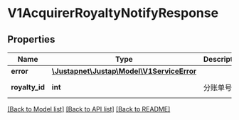# V1AcquirerRoyaltyNotifyResponse

## Properties
Name | Type | Description | Notes
------------ | ------------- | ------------- | -------------
**error** | [**\Justapnet\Justap\Model\V1ServiceError**](V1ServiceError.md) |  | [optional] 
**royalty_id** | **int** | 分账单号 | [default to 0]

[[Back to Model list]](../README.md#documentation-for-models) [[Back to API list]](../README.md#documentation-for-api-endpoints) [[Back to README]](../README.md)


